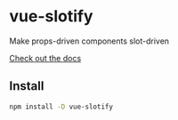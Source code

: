 # vue-slotify

Make props-driven components slot-driven

[Check out the docs](https://anatolykopyl.github.io/vue-slotify/)

## Install

```sh
npm install -D vue-slotify
```

